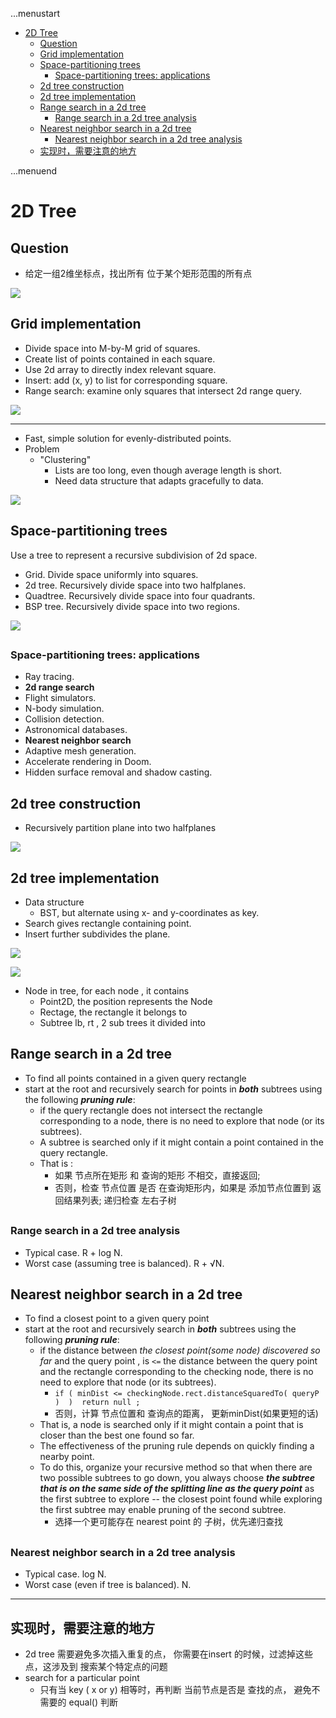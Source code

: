 ...menustart

- [2D Tree](#24e1aa2b5be033c7c0dcaacc43b2b645)
    - [Question](#a97ea56b0e00b2379736ae60869ff66a)
    - [Grid implementation](#70d1a3fb79b2abed2736ccad8427984f)
    - [Space-partitioning trees](#8e09009743774efb9c0a7dceb8721b2c)
        - [Space-partitioning trees: applications](#922b62791cfd0af7fb819dd01bf4efb6)
    - [2d tree construction](#d11bea9d4fe095af9f1ba36b85f24c9d)
    - [2d tree implementation](#740b6be09ccd4dc6bd568fd9dd316aa9)
    - [Range search in a 2d tree](#e2f4979395b274707c6c5a37cd7ed619)
        - [Range search in a 2d tree analysis](#db369429b7d2c848b75e9d11b977c8d1)
    - [Nearest neighbor search in a 2d tree](#d8734e1f289bf1794afcd19da08a8a6d)
        - [Nearest neighbor search in a 2d tree analysis](#b5df2dde1669c08bc9b0f0b1a24fb85b)
    - [实现时，需要注意的地方](#37fe8d31c8ddcdaf1d3002f5c46d9aa1)

...menuend


<h2 id="24e1aa2b5be033c7c0dcaacc43b2b645"></h2>


# 2D Tree

<h2 id="a97ea56b0e00b2379736ae60869ff66a"></h2>


## Question

- 给定一组2维坐标点，找出所有 位于某个矩形范围的所有点

![](../imgs/2dtree_question.png)

<h2 id="70d1a3fb79b2abed2736ccad8427984f"></h2>


## Grid implementation

- Divide space into M-by-M grid of squares.
- Create list of points contained in each square.
- Use 2d array to directly index relevant square.
- Insert: add (x, y) to list for corresponding square.
- Range search: examine only squares that intersect 2d range query.

![](../imgs/2dtree_grid_implementation.png)

---

- Fast, simple solution for evenly-distributed points.
- Problem
    - "Clustering" 
        - Lists are too long, even though average length is short.
        - Need data structure that adapts gracefully to data.

![](../imgs/2dtree_grid_implementation_clustering.png)

<h2 id="8e09009743774efb9c0a7dceb8721b2c"></h2>


## Space-partitioning trees

Use a tree to represent a recursive subdivision of 2d space.

- Grid. Divide space uniformly into squares.
- 2d tree. Recursively divide space into two halfplanes. 
- Quadtree. Recursively divide space into four quadrants. 
- BSP tree. Recursively divide space into two regions.


![](../imgs/2dtree_space_partitioning_trees.png)

<h2 id="922b62791cfd0af7fb819dd01bf4efb6"></h2>


### Space-partitioning trees: applications

- Ray tracing.
- **2d range search**
- Flight simulators.
- N-body simulation.
- Collision detection.
- Astronomical databases.
- **Nearest neighbor search**
- Adaptive mesh generation.
- Accelerate rendering in Doom.
- Hidden surface removal and shadow casting.

<h2 id="d11bea9d4fe095af9f1ba36b85f24c9d"></h2>


## 2d tree construction

- Recursively partition plane into two halfplanes

![](../imgs/2dtree_construction.png)

<h2 id="740b6be09ccd4dc6bd568fd9dd316aa9"></h2>


## 2d tree implementation

- Data structure
    - BST, but alternate using x- and y-coordinates as key.
- Search gives rectangle containing point.
- Insert further subdivides the plane.


![](../imgs/2dtree_even_levels.png)

![](../imgs/2dtree_odd_levels.png)

- Node in tree,  for each node , it contains
    - Point2D, the position represents the Node
    - Rectage, the rectangle it belongs to
    - Subtree lb, rt , 2 sub trees it divided into
    

<h2 id="e2f4979395b274707c6c5a37cd7ed619"></h2>


## Range search in a 2d tree

- To find all points contained in a given query rectangle
- start at the root and recursively search for points in ***both*** subtrees using the following ***pruning rule***: 
    - if the query rectangle does not intersect the rectangle corresponding to a node, there is no need to explore that node (or its subtrees). 
    - A subtree is searched only if it might contain a point contained in the query rectangle.
    - That is :
        - 如果 节点所在矩形 和 查询的矩形 不相交，直接返回; 
        - 否则，检查 节点位置 是否 在查询矩形内，如果是  添加节点位置到 返回结果列表;  递归检查 左右子树 

<h2 id="db369429b7d2c848b75e9d11b977c8d1"></h2>


### Range search in a 2d tree analysis

- Typical case. R + log N.
- Worst case (assuming tree is balanced).  R + √N.


<h2 id="d8734e1f289bf1794afcd19da08a8a6d"></h2>


## Nearest neighbor search in a 2d tree

- To find a closest point to a given query point
- start at the root and recursively search in ***both*** subtrees using the following ***pruning rule***: 
    - if the distance between *the closest point(some node) discovered so far* and the query point ,  is `<=` the distance between the query point and the rectangle corresponding to the checking node, there is no need to explore that node (or its subtrees). 
        - `if ( minDist <= checkingNode.rect.distanceSquaredTo( queryP )  )  return null ;`
        - 否则，计算 节点位置和 查询点的距离， 更新minDist(如果更短的话)
    - That is, a node is searched only if it might contain a point that is closer than the best one found so far. 
    - The effectiveness of the pruning rule depends on quickly finding a nearby point. 
    - To do this, organize your recursive method so that when there are two possible subtrees to go down, you always choose ***the subtree that is on the same side of the splitting line as the query point*** as the first subtree to explore -- the closest point found while exploring the first subtree may enable pruning of the second subtree.
        - 选择一个更可能存在 nearest point 的 子树，优先递归查找

<h2 id="b5df2dde1669c08bc9b0f0b1a24fb85b"></h2>


### Nearest neighbor search in a 2d tree analysis

- Typical case. log N.
- Worst case (even if tree is balanced). N.


---

<h2 id="37fe8d31c8ddcdaf1d3002f5c46d9aa1"></h2>


## 实现时，需要注意的地方

- 2d tree 需要避免多次插入重复的点， 你需要在insert 的时候，过滤掉这些点，这涉及到 搜索某个特定点的问题
- search for a particular point
    - 只有当 key ( x or y) 相等时，再判断 当前节点是否是 查找的点， 避免不需要的 equal() 判断



